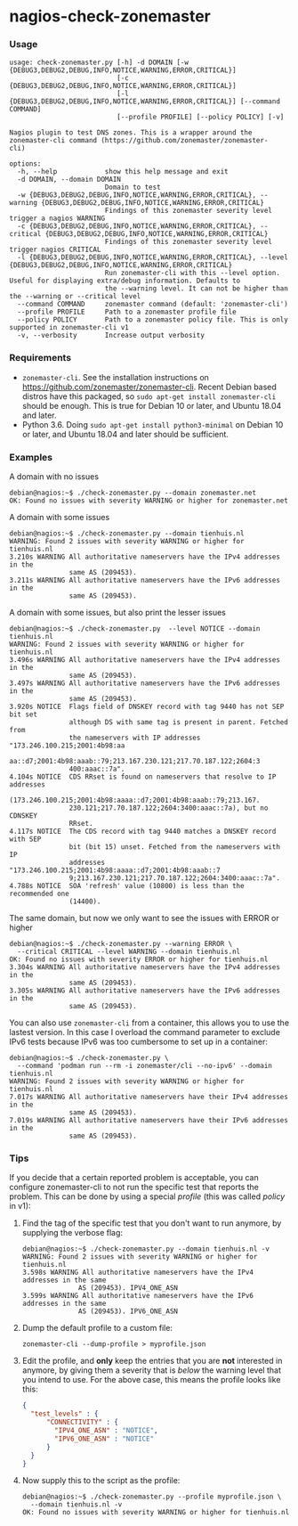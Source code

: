 # nagios-check-zonemaster

### Usage

```
usage: check-zonemaster.py [-h] -d DOMAIN [-w {DEBUG3,DEBUG2,DEBUG,INFO,NOTICE,WARNING,ERROR,CRITICAL}]
                           [-c {DEBUG3,DEBUG2,DEBUG,INFO,NOTICE,WARNING,ERROR,CRITICAL}]
                           [-l {DEBUG3,DEBUG2,DEBUG,INFO,NOTICE,WARNING,ERROR,CRITICAL}] [--command COMMAND]
                           [--profile PROFILE] [--policy POLICY] [-v]

Nagios plugin to test DNS zones. This is a wrapper around the zonemaster-cli command (https://github.com/zonemaster/zonemaster-
cli)

options:
  -h, --help            show this help message and exit
  -d DOMAIN, --domain DOMAIN
                        Domain to test
  -w {DEBUG3,DEBUG2,DEBUG,INFO,NOTICE,WARNING,ERROR,CRITICAL}, --warning {DEBUG3,DEBUG2,DEBUG,INFO,NOTICE,WARNING,ERROR,CRITICAL}
                        Findings of this zonemaster severity level trigger a nagios WARNING
  -c {DEBUG3,DEBUG2,DEBUG,INFO,NOTICE,WARNING,ERROR,CRITICAL}, --critical {DEBUG3,DEBUG2,DEBUG,INFO,NOTICE,WARNING,ERROR,CRITICAL}
                        Findings of this zonemaster severity level trigger nagios CRITICAL
  -l {DEBUG3,DEBUG2,DEBUG,INFO,NOTICE,WARNING,ERROR,CRITICAL}, --level {DEBUG3,DEBUG2,DEBUG,INFO,NOTICE,WARNING,ERROR,CRITICAL}
                        Run zonemaster-cli with this --level option. Useful for displaying extra/debug information. Defaults to
                        the --warning level. It can not be higher than the --warning or --critical level
  --command COMMAND     zonemaster command (default: 'zonemaster-cli')
  --profile PROFILE     Path to a zonemaster profile file
  --policy POLICY       Path to a zonemaster policy file. This is only supported in zonemaster-cli v1
  -v, --verbosity       Increase output verbosity
```

### Requirements

* `zonemaster-cli`. See the installation instructions on
  https://github.com/zonemaster/zonemaster-cli. Recent Debian based distros have
  this packaged, so `sudo apt-get install zonemaster-cli` should be enough. This
  is true for Debian 10 or later, and Ubuntu 18.04 and later.
* Python 3.6. Doing `sudo apt-get install python3-minimal` on Debian 10 or later,
  and Ubuntu 18.04 and later should be sufficient.

### Examples

A domain with no issues

```
debian@nagios:~$ ./check-zonemaster.py --domain zonemaster.net
OK: Found no issues with severity WARNING or higher for zonemaster.net
```

A domain with some issues

```
debian@nagios:~$ ./check-zonemaster.py --domain tienhuis.nl
WARNING: Found 2 issues with severity WARNING or higher for tienhuis.nl
3.210s WARNING All authoritative nameservers have the IPv4 addresses in the
               same AS (209453).
3.211s WARNING All authoritative nameservers have the IPv6 addresses in the
               same AS (209453).
```

A domain with some issues, but also print the lesser issues

```
debian@nagios:~$ ./check-zonemaster.py  --level NOTICE --domain tienhuis.nl
WARNING: Found 2 issues with severity WARNING or higher for tienhuis.nl
3.496s WARNING All authoritative nameservers have the IPv4 addresses in the
               same AS (209453).
3.497s WARNING All authoritative nameservers have the IPv6 addresses in the
               same AS (209453).
3.920s NOTICE  Flags field of DNSKEY record with tag 9440 has not SEP bit set
               although DS with same tag is present in parent. Fetched from
               the nameservers with IP addresses "173.246.100.215;2001:4b98:aa
               aa::d7;2001:4b98:aaab::79;213.167.230.121;217.70.187.122;2604:3
               400:aaac::7a".
4.104s NOTICE  CDS RRset is found on nameservers that resolve to IP addresses 
               (173.246.100.215;2001:4b98:aaaa::d7;2001:4b98:aaab::79;213.167.
               230.121;217.70.187.122;2604:3400:aaac::7a), but no CDNSKEY
               RRset.
4.117s NOTICE  The CDS record with tag 9440 matches a DNSKEY record with SEP
               bit (bit 15) unset. Fetched from the nameservers with IP
               addresses "173.246.100.215;2001:4b98:aaaa::d7;2001:4b98:aaab::7
               9;213.167.230.121;217.70.187.122;2604:3400:aaac::7a".
4.788s NOTICE  SOA 'refresh' value (10800) is less than the recommended one
               (14400).
```

The same domain, but now we only want to see the issues with ERROR or higher

```
debian@nagios:~$ ./check-zonemaster.py --warning ERROR \
  --critical CRITICAL --level WARNING --domain tienhuis.nl
OK: Found no issues with severity ERROR or higher for tienhuis.nl
3.304s WARNING All authoritative nameservers have the IPv4 addresses in the
               same AS (209453).
3.305s WARNING All authoritative nameservers have the IPv6 addresses in the
               same AS (209453).
```

You can also use `zonemaster-cli` from a container, this allows you to use the
lastest version. In this case I overload the command parameter to exclude IPv6
tests because IPv6 was too cumbersome to set up in a container:

```
debian@nagios:~$ ./check-zonemaster.py \
  --command 'podman run --rm -i zonemaster/cli --no-ipv6' --domain tienhuis.nl
WARNING: Found 2 issues with severity WARNING or higher for tienhuis.nl
7.017s WARNING All authoritative nameservers have their IPv4 addresses in the
               same AS (209453).
7.019s WARNING All authoritative nameservers have their IPv6 addresses in the
               same AS (209453).
```

### Tips

If you decide that a certain reported problem is acceptable, you can configure
zonemaster-cli to not run the specific test that reports the problem.
This can be done by using a special *profile* (this was called *policy* in v1):

1. Find the tag of the specific test that you don't want to run anymore, by
   supplying the verbose flag:

   ```
   debian@nagios:~$ ./check-zonemaster.py --domain tienhuis.nl -v
   WARNING: Found 2 issues with severity WARNING or higher for tienhuis.nl
   3.598s WARNING All authoritative nameservers have the IPv4 addresses in the same
                 AS (209453). IPV4_ONE_ASN
   3.599s WARNING All authoritative nameservers have the IPv6 addresses in the same
                 AS (209453). IPV6_ONE_ASN
   ```

1. Dump the default profile to a custom file:

   ```
   zonemaster-cli --dump-profile > myprofile.json
   ```

1. Edit the profile, and **only** keep the entries that you are **not**
   interested in anymore, by giving them a severity that is *below* the warning
   level that you intend to use. For the above case, this means the profile
   looks like this:

   ```json
   {
     "test_levels" : {
         "CONNECTIVITY" : {
           "IPV4_ONE_ASN" : "NOTICE",
           "IPV6_ONE_ASN" : "NOTICE"
         }
     }
   }
   ```

1. Now supply this to the script as the profile:

   ```
   debian@nagios:~$ ./check-zonemaster.py --profile myprofile.json \
     --domain tienhuis.nl -v
   OK: Found no issues with severity WARNING or higher for tienhuis.nl
   ```